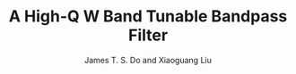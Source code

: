 ---
type: conference
title: A High-Q W Band Tunable Bandpass Filter
author: James T. S. Do and Xiaoguang Liu
journal:
volume:
number:
year: 2016
month: May
doi: 10.1109/MWSYM.2016.7540094
pages:
publisher:
booktitle: IEEE MTT-S International Microwave Symposium (IMS)
note: 
sort_key: 201605
bib_key: jtsdo2016a
topic: tunable-filter
---